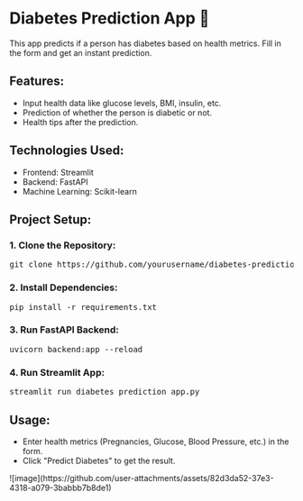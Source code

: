 <!DOCTYPE html>
<html lang="en">
<head>
    <meta charset="UTF-8">
    <meta name="viewport" content="width=device-width, initial-scale=1.0">
    <title>Diabetes Prediction App</title>
</head>
<body>
    <h1>Diabetes Prediction App 🍎</h1>
    <p>This app predicts if a person has diabetes based on health metrics. Fill in the form and get an instant prediction.</p>

 <h2>Features:</h2>
    <ul>
        <li>Input health data like glucose levels, BMI, insulin, etc.</li>
        <li>Prediction of whether the person is diabetic or not.</li>
        <li>Health tips after the prediction.</li>
    </ul>

   <h2>Technologies Used:</h2>
    <ul>
        <li>Frontend: Streamlit</li>
        <li>Backend: FastAPI</li>
        <li>Machine Learning: Scikit-learn</li>
    </ul>

   <h2>Project Setup:</h2>
    <h3>1. Clone the Repository:</h3>
    <pre>git clone https://github.com/yourusername/diabetes-prediction-app.git</pre>
    <h3>2. Install Dependencies:</h3>
    <pre>pip install -r requirements.txt</pre>
    <h3>3. Run FastAPI Backend:</h3>
    <pre>uvicorn backend:app --reload</pre>
    <h3>4. Run Streamlit App:</h3>
    <pre>streamlit run diabetes_prediction_app.py</pre>

  <h2>Usage:</h2>
    <ul>
        <li>Enter health metrics (Pregnancies, Glucose, Blood Pressure, etc.) in the form.</li>
        <li>Click "Predict Diabetes" to get the result.</li>
    </ul>
    ![image](https://github.com/user-attachments/assets/82d3da52-37e3-4318-a079-3babbb7b8de1)

</body>
</html>

